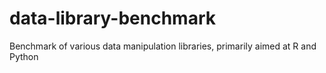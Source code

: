 # data-library-benchmark
 Benchmark of various data manipulation libraries, primarily aimed at R and Python
